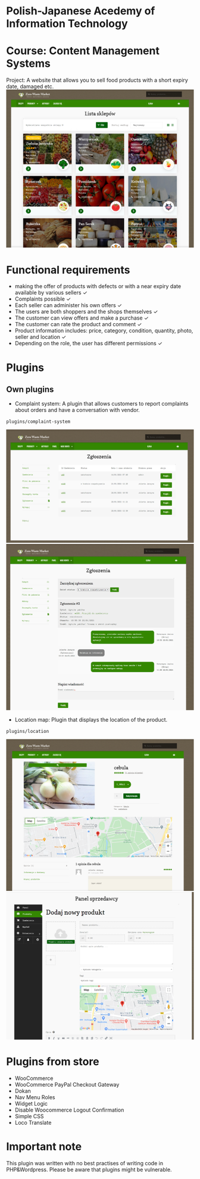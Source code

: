 # Polish-Japanese Acedemy of Information Technology
# Course: Content Management Systems
Project: A website that allows you to sell food products with a short expiry date, damaged etc.
![ss1](_screens/home.png)
# Functional requirements

* making the offer of products with defects or with a near expiry date available by various sellers ✓
* Complaints possible ✓
* Each seller can administer his own offers ✓
* The users are both shoppers and the shops themselves ✓
* The customer can view offers and make a purchase ✓
* The customer can rate the product and comment ✓
* Product information includes: price, category, condition, quantity, photo, seller and location ✓
* Depending on the role, the user has different permissions ✓

# Plugins
## Own plugins
* Complaint system: A plugin that allows customers to report complaints about orders and have a conversation with vendor.
```
plugins/complaint-system
```
![ss1](_screens/complaints.png)
![ss1](_screens/ticket.png)
* Location map: Plugin that displays the location of the product.
```
plugins/location
```
![ss1](_screens/product.png)
![ss1](_screens/addproduct.png)

# Plugins from store
* WooCommerce
* WooCommerce PayPal Checkout Gateway
* Dokan
* Nav Menu Roles
* Widget Logic
* Disable Woocommerce Logout Confirmation
* Simple CSS
* Loco Translate

# Important note
This plugin was written with no best practises of writing code in PHP&Wordpress. Please be aware that plugins might be vulnerable. 
